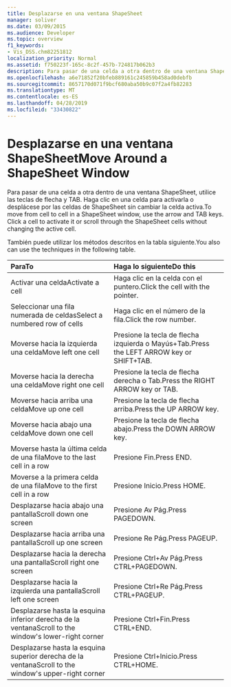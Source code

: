 ```yaml
---
title: Desplazarse en una ventana ShapeSheet
manager: soliver
ms.date: 03/09/2015
ms.audience: Developer
ms.topic: overview
f1_keywords:
- Vis_DSS.chm82251812
localization_priority: Normal
ms.assetid: f750223f-165c-8c2f-457b-724817b062b3
description: Para pasar de una celda a otra dentro de una ventana ShapeSheet, utilice las teclas de flecha y TAB. Haga clic en una celda para activarla o desplácese por las celdas de ShapeSheet sin cambiar la celda activa.
ms.openlocfilehash: a6e71852f20bfeb889161c245859b458ad0debfb
ms.sourcegitcommit: 8657170d071f9bcf680aba50b9c07f2a4fb82283
ms.translationtype: MT
ms.contentlocale: es-ES
ms.lasthandoff: 04/28/2019
ms.locfileid: "33430822"
---
```

# <a name="move-around-a-shapesheet-window"></a><span data-ttu-id="f8aa0-104">Desplazarse en una ventana ShapeSheet</span><span class="sxs-lookup"><span data-stu-id="f8aa0-104">Move Around a ShapeSheet Window</span></span>

<span data-ttu-id="f8aa0-p102">Para pasar de una celda a otra dentro de una ventana ShapeSheet, utilice las teclas de flecha y TAB. Haga clic en una celda para activarla o desplácese por las celdas de ShapeSheet sin cambiar la celda activa.</span><span class="sxs-lookup"><span data-stu-id="f8aa0-p102">To move from cell to cell in a ShapeSheet window, use the arrow and TAB keys. Click a cell to activate it or scroll through the ShapeSheet cells without changing the active cell.</span></span>
  
<span data-ttu-id="f8aa0-107">También puede utilizar los métodos descritos en la tabla siguiente.</span><span class="sxs-lookup"><span data-stu-id="f8aa0-107">You also can use the techniques in the following table.</span></span>
  
|<span data-ttu-id="f8aa0-108">**Para**</span><span class="sxs-lookup"><span data-stu-id="f8aa0-108">**To**</span></span>|<span data-ttu-id="f8aa0-109">**Haga lo siguiente**</span><span class="sxs-lookup"><span data-stu-id="f8aa0-109">**Do this**</span></span>|
|:-----|:-----|
| <span data-ttu-id="f8aa0-110">Activar una celda</span><span class="sxs-lookup"><span data-stu-id="f8aa0-110">Activate a cell</span></span>  <br/> | <span data-ttu-id="f8aa0-111">Haga clic en la celda con el puntero.</span><span class="sxs-lookup"><span data-stu-id="f8aa0-111">Click the cell with the pointer.</span></span>  <br/> |
| <span data-ttu-id="f8aa0-112">Seleccionar una fila numerada de celdas</span><span class="sxs-lookup"><span data-stu-id="f8aa0-112">Select a numbered row of cells</span></span>  <br/> | <span data-ttu-id="f8aa0-113">Haga clic en el número de la fila.</span><span class="sxs-lookup"><span data-stu-id="f8aa0-113">Click the row number.</span></span>  <br/> |
| <span data-ttu-id="f8aa0-114">Moverse hacia la izquierda una celda</span><span class="sxs-lookup"><span data-stu-id="f8aa0-114">Move left one cell</span></span>  <br/> | <span data-ttu-id="f8aa0-115">Presione la tecla de flecha izquierda o Mayús+Tab.</span><span class="sxs-lookup"><span data-stu-id="f8aa0-115">Press the LEFT ARROW key or SHIFT+TAB.</span></span>  <br/> |
| <span data-ttu-id="f8aa0-116">Moverse hacia la derecha una celda</span><span class="sxs-lookup"><span data-stu-id="f8aa0-116">Move right one cell</span></span>  <br/> | <span data-ttu-id="f8aa0-117">Presione la tecla de flecha derecha o Tab.</span><span class="sxs-lookup"><span data-stu-id="f8aa0-117">Press the RIGHT ARROW key or TAB.</span></span>  <br/> |
| <span data-ttu-id="f8aa0-118">Moverse hacia arriba una celda</span><span class="sxs-lookup"><span data-stu-id="f8aa0-118">Move up one cell</span></span>  <br/> | <span data-ttu-id="f8aa0-119">Presione la tecla de flecha arriba.</span><span class="sxs-lookup"><span data-stu-id="f8aa0-119">Press the UP ARROW key.</span></span>  <br/> |
| <span data-ttu-id="f8aa0-120">Moverse hacia abajo una celda</span><span class="sxs-lookup"><span data-stu-id="f8aa0-120">Move down one cell</span></span>  <br/> | <span data-ttu-id="f8aa0-121">Presione la tecla de flecha abajo.</span><span class="sxs-lookup"><span data-stu-id="f8aa0-121">Press the DOWN ARROW key.</span></span>  <br/> |
| <span data-ttu-id="f8aa0-122">Moverse hasta la última celda de una fila</span><span class="sxs-lookup"><span data-stu-id="f8aa0-122">Move to the last cell in a row</span></span>  <br/> | <span data-ttu-id="f8aa0-123">Presione Fin.</span><span class="sxs-lookup"><span data-stu-id="f8aa0-123">Press END.</span></span>  <br/> |
| <span data-ttu-id="f8aa0-124">Moverse a la primera celda de una fila</span><span class="sxs-lookup"><span data-stu-id="f8aa0-124">Move to the first cell in a row</span></span>  <br/> | <span data-ttu-id="f8aa0-125">Presione Inicio.</span><span class="sxs-lookup"><span data-stu-id="f8aa0-125">Press HOME.</span></span>  <br/> |
| <span data-ttu-id="f8aa0-126">Desplazarse hacia abajo una pantalla</span><span class="sxs-lookup"><span data-stu-id="f8aa0-126">Scroll down one screen</span></span>  <br/> | <span data-ttu-id="f8aa0-127">Presione Av Pág.</span><span class="sxs-lookup"><span data-stu-id="f8aa0-127">Press PAGEDOWN.</span></span>  <br/> |
| <span data-ttu-id="f8aa0-128">Desplazarse hacia arriba una pantalla</span><span class="sxs-lookup"><span data-stu-id="f8aa0-128">Scroll up one screen</span></span>  <br/> | <span data-ttu-id="f8aa0-129">Presione Re Pág.</span><span class="sxs-lookup"><span data-stu-id="f8aa0-129">Press PAGEUP.</span></span>  <br/> |
| <span data-ttu-id="f8aa0-130">Desplazarse hacia la derecha una pantalla</span><span class="sxs-lookup"><span data-stu-id="f8aa0-130">Scroll right one screen</span></span>  <br/> | <span data-ttu-id="f8aa0-131">Presione Ctrl+Av Pág.</span><span class="sxs-lookup"><span data-stu-id="f8aa0-131">Press CTRL+PAGEDOWN.</span></span>  <br/> |
| <span data-ttu-id="f8aa0-132">Desplazarse hacia la izquierda una pantalla</span><span class="sxs-lookup"><span data-stu-id="f8aa0-132">Scroll left one screen</span></span>  <br/> | <span data-ttu-id="f8aa0-133">Presione Ctrl+Re Pág.</span><span class="sxs-lookup"><span data-stu-id="f8aa0-133">Press CTRL+PAGEUP.</span></span>  <br/> |
| <span data-ttu-id="f8aa0-134">Desplazarse hasta la esquina inferior derecha de la ventana</span><span class="sxs-lookup"><span data-stu-id="f8aa0-134">Scroll to the window's lower-right corner</span></span>  <br/> | <span data-ttu-id="f8aa0-135">Presione Ctrl+Fin.</span><span class="sxs-lookup"><span data-stu-id="f8aa0-135">Press CTRL+END.</span></span>  <br/> |
| <span data-ttu-id="f8aa0-136">Desplazarse hasta la esquina superior derecha de la ventana</span><span class="sxs-lookup"><span data-stu-id="f8aa0-136">Scroll to the window's upper-right corner</span></span>  <br/> | <span data-ttu-id="f8aa0-137">Presione Ctrl+Inicio.</span><span class="sxs-lookup"><span data-stu-id="f8aa0-137">Press CTRL+HOME.</span></span>  <br/> |
   

